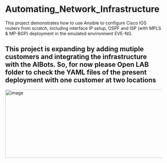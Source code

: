 # Automating_Network_Infrastructure
This project demonstrates how to use Ansible to configure Cisco IOS routers from scratch, including interface IP setup, OSPF and ISP (with MPLS & MP-BGP) deployment in the emulated environment EVE-NG.

## This project is expanding by adding mutiple customers and integrating the infrastructure with the AIBots. So, for now please Open LAB folder to check the YAML files of the present deployment with one customer at two locations

<img width="719" height="220" alt="image" src="https://github.com/user-attachments/assets/74386c25-3570-46e8-8c1c-677c231e6646" />
